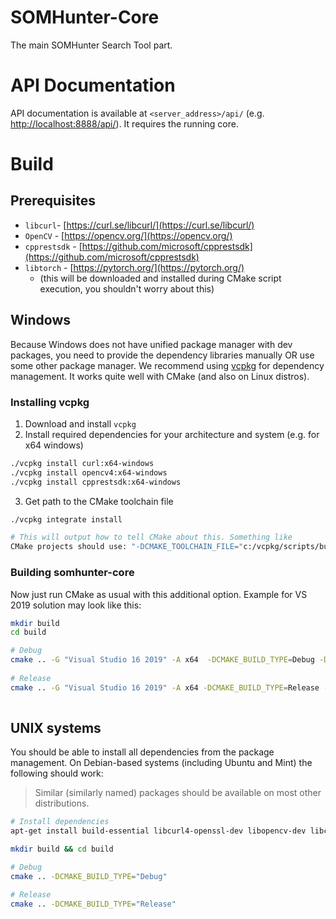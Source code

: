 # SOMHunter-Core
The main SOMHunter Search Tool part.

# API Documentation
API documentation is available at `<server_address>/api/` (e.g. [http://localhost:8888/api/](http://localhost:8888/api/)). It requires the running core.

# Build

## Prerequisites
- `libcurl`- [https://curl.se/libcurl/](https://curl.se/libcurl/)
- `OpenCV` - [https://opencv.org/](https://opencv.org/)
- `cpprestsdk` - [https://github.com/microsoft/cpprestsdk](https://github.com/microsoft/cpprestsdk)
- `libtorch`  - [https://pytorch.org/](https://pytorch.org/)
  - (this will be downloaded and installed during CMake script execution, you shouldn't worry about this)

## Windows
Because Windows does not have unified package manager with dev packages, you need to provide the dependency libraries manually OR use some other package manager. We recommend using [vcpkg](https://docs.microsoft.com/en-us/cpp/build/vcpkg?view=vs-2019) for dependency management. It works quite well with CMake (and also on Linux distros).

### Installing vcpkg
1) Download and install `vcpkg`
2) Install required dependencies for your architecture and system (e.g. for x64 windows)
```sh
./vcpkg install curl:x64-windows
./vcpkg install opencv4:x64-windows
./vcpkg install cpprestsdk:x64-windows
```
3) Get path to the CMake toolchain file

```sh
./vcpkg integrate install

# This will output how to tell CMake about this. Something like 
CMake projects should use: "-DCMAKE_TOOLCHAIN_FILE="c:/vcpkg/scripts/buildsystems/vcpkg.cmake"
```

### Building somhunter-core

Now just run CMake as usual with this additional option. Example for VS 2019 solution may look like this:
```sh
mkdir build
cd build

# Debug
cmake .. -G "Visual Studio 16 2019" -A x64  -DCMAKE_BUILD_TYPE=Debug -DCMAKE_TOOLCHAIN_FILE="~/source/repos/vcpkg/scripts/buildsystems/vcpkg.cmake"
    
# Release
cmake .. -G "Visual Studio 16 2019" -A x64 -DCMAKE_BUILD_TYPE=Release -DCMAKE_TOOLCHAIN_FILE="~/source/repos/vcpkg/scripts/buildsystems/vcpkg.cmake" 
    
```


## UNIX systems

You should be able to install all dependencies from the package management. On
Debian-based systems (including Ubuntu and Mint) the following should work:

> Similar (similarly named) packages should be available on most other distributions.

```sh
# Install dependencies
apt-get install build-essential libcurl4-openssl-dev libopencv-dev libcpprest-dev
```

```sh
mkdir build && cd build

# Debug
cmake .. -DCMAKE_BUILD_TYPE="Debug"

# Release
cmake .. -DCMAKE_BUILD_TYPE="Release"
```



